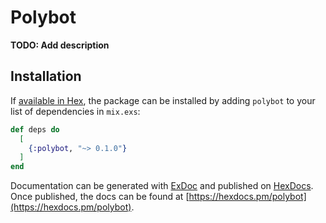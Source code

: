 # Polybot

**TODO: Add description**

## Installation

If [available in Hex](https://hex.pm/docs/publish), the package can be installed
by adding `polybot` to your list of dependencies in `mix.exs`:

```elixir
def deps do
  [
    {:polybot, "~> 0.1.0"}
  ]
end
```

Documentation can be generated with [ExDoc](https://github.com/elixir-lang/ex_doc)
and published on [HexDocs](https://hexdocs.pm). Once published, the docs can
be found at [https://hexdocs.pm/polybot](https://hexdocs.pm/polybot).

